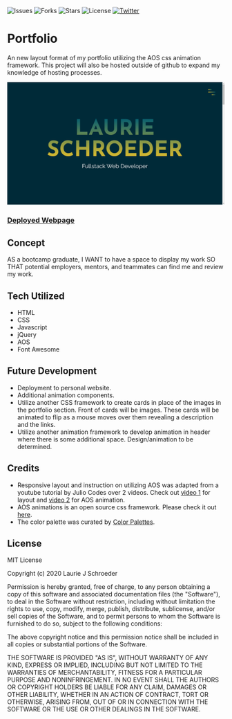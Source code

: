 ![Issues](https://img.shields.io/github/issues/clauries/portfolio-website)  ![Forks](https://img.shields.io/github/forks/clauries/portfolio-website)  ![Stars](https://img.shields.io/github/stars/clauries/portfolio-website)  ![License](https://img.shields.io/github/license/clauries/portfolio-website)  [![Twitter](https://img.shields.io/twitter/url?style=social)](https://twitter.com/intent/tweet?text=Wow:&url=https%3A%2F%2Fgithub.com%2Fclauries%2Fportfolio-website)

# Portfolio
An new layout format of my portfolio utilizing the AOS css animation framework. This project will also be hosted outside of github to expand my knowledge of hosting processes.  

<img src="./assets/imgs/portfolio.png" alt="Webpage Image"/>

### [Deployed Webpage](https://laurieschroeder.net)


## Concept
AS a bootcamp graduate,
I WANT to have a space to display my work
SO THAT potential employers, mentors, and teammates can find me and review my work.

## Tech Utilized
* HTML
* CSS
* Javascript
* jQuery
* AOS
* Font Awesome

## Future Development
* Deployment to personal website.
* Additional animation components.
* Utilize another CSS framework to create cards in place of the images in the portfolio section. Front of cards will be images. These cards will be animated to flip as a mouse moves over them revealing a description and the links. 
* Utilize another animation framework to develop animation in header where there is some additional space. Design/animation to be determined.

## Credits
* Responsive layout and instruction on utilizing AOS was adapted from a youtube tutorial by Julio Codes over 2 videos. Check out [video 1](https://youtu.be/T7PnWnTgusc) for layout and [video 2](https://youtu.be/inCl01EJkts) for AOS animation.
* AOS animations is an open source css framework. Please check it out [here](https://bit.ly/2EDiVLl).
* The color palette was curated by [Color Palettes](https://colorpalettes.net/color-palette-971/).

## License

MIT License

Copyright (c) 2020 Laurie J Schroeder

Permission is hereby granted, free of charge, to any person obtaining a copy
of this software and associated documentation files (the "Software"), to deal
in the Software without restriction, including without limitation the rights
to use, copy, modify, merge, publish, distribute, sublicense, and/or sell
copies of the Software, and to permit persons to whom the Software is
furnished to do so, subject to the following conditions:

The above copyright notice and this permission notice shall be included in all
copies or substantial portions of the Software.

THE SOFTWARE IS PROVIDED "AS IS", WITHOUT WARRANTY OF ANY KIND, EXPRESS OR
IMPLIED, INCLUDING BUT NOT LIMITED TO THE WARRANTIES OF MERCHANTABILITY,
FITNESS FOR A PARTICULAR PURPOSE AND NONINFRINGEMENT. IN NO EVENT SHALL THE
AUTHORS OR COPYRIGHT HOLDERS BE LIABLE FOR ANY CLAIM, DAMAGES OR OTHER
LIABILITY, WHETHER IN AN ACTION OF CONTRACT, TORT OR OTHERWISE, ARISING FROM,
OUT OF OR IN CONNECTION WITH THE SOFTWARE OR THE USE OR OTHER DEALINGS IN THE
SOFTWARE.

